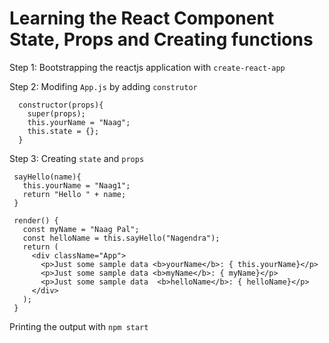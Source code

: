 # Learning the React Component State, Props and Creating functions

Step 1: Bootstrapping the reactjs application with `create-react-app`


Step 2: Modifing `App.js` by adding `construtor`

```
  constructor(props){
    super(props);
    this.yourName = "Naag";
    this.state = {};
  }
```


Step 3: Creating `state` and `props`
 ```
  sayHello(name){
    this.yourName = "Naag1";
    return "Hello " + name;
  }

  render() {
    const myName = "Naag Pal";
    const helloName = this.sayHello("Nagendra");
    return (
      <div className="App">
        <p>Just some sample data <b>yourName</b>: { this.yourName}</p>
        <p>Just some sample data <b>myName</b>: { myName}</p>
        <p>Just some sample data  <b>helloName</b>: { helloName}</p>
      </div>
    );
  }
  ```


Printing the output with `npm start`

